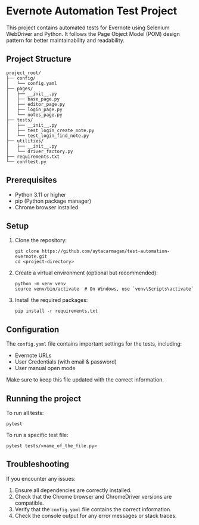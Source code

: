 # Evernote Automation Test Project

This project contains automated tests for Evernote using Selenium WebDriver and Python. It follows the Page Object Model (POM) design pattern for better maintainability and readability.

## Project Structure

```
project_root/
├── config/
│   └── config.yaml
├── pages/
│   ├── __init__.py
│   ├── base_page.py
│   ├── editor_page.py
│   ├── login_page.py
│   └── notes_page.py
├── tests/
│   ├── __init__.py
│   ├── test_login_create_note.py
│   └── test_login_find_note.py
├── utilities/
│   ├── __init__.py
│   └── driver_factory.py
├── requirements.txt
└── conftest.py
```

## Prerequisites

- Python 3.11 or higher
- pip (Python package manager)
- Chrome browser installed

## Setup

1. Clone the repository:
   ```
   git clone https://github.com/aytacarmagan/test-automation-evernote.git
   cd <project-directory>
   ```

2. Create a virtual environment (optional but recommended):
   ```
   python -m venv venv
   source venv/bin/activate  # On Windows, use `venv\Scripts\activate`
   ```

3. Install the required packages:
   ```
   pip install -r requirements.txt
   ```

## Configuration

The `config.yaml` file contains important settings for the tests, including:

- Evernote URLs
- User Credentials (with email & password)
- User manual open mode

Make sure to keep this file updated with the correct information.

## Running the project

To run all tests:

```
pytest
```

To run a specific test file:

```
pytest tests/<name_of_the_file.py>
```


## Troubleshooting

If you encounter any issues:

1. Ensure all dependencies are correctly installed.
2. Check that the Chrome browser and ChromeDriver versions are compatible.
3. Verify that the `config.yaml` file contains the correct information.
4. Check the console output for any error messages or stack traces.
